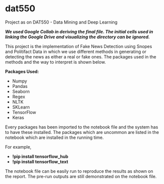 # dat550
Project as on DAT550 - Data Mining and Deep Learning

**_We used Google Collab in deriving the final file. The initial cells used in linking the Google Drive and visualizing the directory can be ignored._**

This project is the implementation of Fake News Detection using Snopes and Politifact Data in which we use different methods in generating or detecting the news as either a real or fake ones. The packages used in the methods and the way to interpret is shown below.

**Packages Used:**
- Numpy
- Pandas
- Seaborn
- Regex
- NLTK
- SKLearn 
- TensorFlow
- Keras

Every packages has been imported to the notebook file and the system has to have these installed. The packages which are uncommon are listed in the notebook which are installed in the running time.

For example, 

- **!pip install tensorflow_hub**
- **!pip install tensorflow_text**

The notebook file can be easily run to reproduce the results as shown on the report. The pre-run outputs are still demonstrated on the notebook file.
